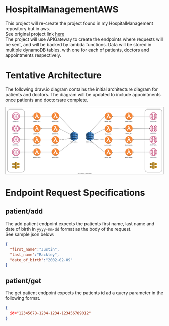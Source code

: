 # HospitalManagementAWS

This project will re-create the project found in my HospitalManagement repository but in aws.<br>
See original project link <a href="https://github.com/justirack/HospitalManagement">here</a> <br>
The project will use APIGateway to create the endpoints where requests will be sent, and will be backed by lambda functions. Data will be stored in multiple dynamoDB tables, with one for each of patients, doctors and appointments respectively.

# Tentative Architecture
The following draw.io diagram contains the initial architecture diagram for patients and doctors. The diagram will be updated to include appointments once patients and doctorsare complete.

![Alt](images/hospital_manager_diagram.svg)


# Endpoint Request Specifications
## patient/add
The add patient endpoint expects the patients first name, last name and date of birth in <code>yyyy-mm-dd</code> format as the body of the request.<br>
See sample json below:
 
``` json
{
  "first_name":"Justin",
  "last_name":"Rackley",
  "date_of_birth":"2002-02-09"
}
```

## patient/get
The get patient endpoint expects the patients id ad a query parameter in the following format.<br>
``` json
{
  id="12345678-1234-1234-123456789012"
}
```
